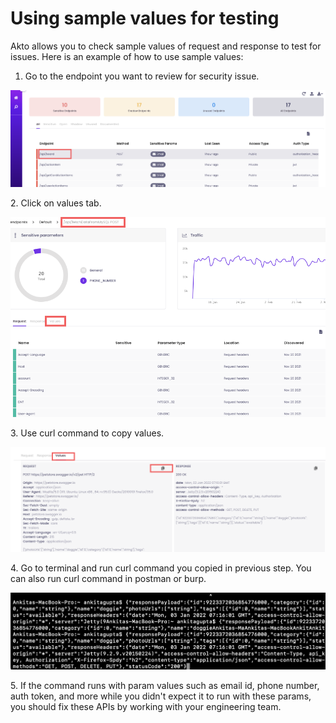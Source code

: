 # Using sample values for testing

Akto allows you to check sample values of request and response to test for issues. Here is an example of how to use sample values:

1. Go to the endpoint you want to review for security issue.

![](<../../.gitbook/assets/Frame 25 (2).png>)

&#x20; 2\. Click on values tab.

![](<../../.gitbook/assets/Frame 58.png>)

&#x20;3\. Use curl command to copy values.

![](<../../.gitbook/assets/Frame 47.png>)

&#x20;4\.  Go to terminal and run curl command you copied in previous step. You can also run curl command in postman or burp.

![](<../../.gitbook/assets/Screen Shot 2022-03-09 at 12.52.02 PM.png>)

5\. If the command runs with param values such as email id, phone number, auth token, and more while you didn't expect it to run with these params, you should fix these APIs by working with your engineering team.
